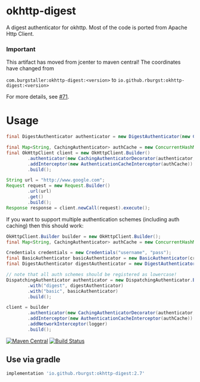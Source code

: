 # okhttp-digest
A digest authenticator for okhttp. Most of the code is 
ported from Apache Http Client.

### Important

This artifact has moved from jcenter to maven central! The coordinates have changed from

`com.burgstaller:okhttp-digest:<version>` to `io.github.rburgst:okhttp-digest:<version>`

For more details, see [#71](https://github.com/rburgst/okhttp-digest/issues/71).


# Usage

```java
final DigestAuthenticator authenticator = new DigestAuthenticator(new Credentials("username", "pass"));

final Map<String, CachingAuthenticator> authCache = new ConcurrentHashMap<>();
final OkHttpClient client = new OkHttpClient.Builder()
        .authenticator(new CachingAuthenticatorDecorator(authenticator, authCache))
        .addInterceptor(new AuthenticationCacheInterceptor(authCache))
        .build();

String url = "http://www.google.com";
Request request = new Request.Builder()
        .url(url)
        .get()
        .build();
Response response = client.newCall(request).execute();
```

If you want to support multiple authentication schemes (including auth caching) then this should
work:

```java
OkHttpClient.Builder builder = new OkHttpClient.Builder();
final Map<String, CachingAuthenticator> authCache = new ConcurrentHashMap<>();

Credentials credentials = new Credentials("username", "pass");
final BasicAuthenticator basicAuthenticator = new BasicAuthenticator(credentials);
final DigestAuthenticator digestAuthenticator = new DigestAuthenticator(credentials);

// note that all auth schemes should be registered as lowercase!
DispatchingAuthenticator authenticator = new DispatchingAuthenticator.Builder()
        .with("digest", digestAuthenticator)
        .with("basic", basicAuthenticator)
        .build();

client = builder
        .authenticator(new CachingAuthenticatorDecorator(authenticator, authCache))
        .addInterceptor(new AuthenticationCacheInterceptor(authCache))
        .addNetworkInterceptor(logger)
        .build();
```

[![Maven Central](https://maven-badges.herokuapp.com/maven-central/io.github.rburgst/okhttp-digest/badge.svg)](https://maven-badges.herokuapp.com/maven-central/io.github.rburgst/okhttp-digest)
[![Build Status](https://travis-ci.com/rburgst/okhttp-digest.svg?branch=master)](https://travis-ci.com/rburgst/okhttp-digest.svg?branch=master)

## Use via gradle

```groovy
implementation 'io.github.rburgst:okhttp-digest:2.7'
```
